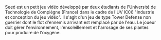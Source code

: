 Seed est un petit jeu vidéo développé par deux étudiants de l'Université de Technologie de Compiègne (France) dans le cadre de l'UV IC06 "Industrie et conception du jeu vidéo".
Il s'agit d'un jeu de type Tower Defense non guerrier dont le flot d'ennemis arrivant est remplacé par de l'eau. Le joueur doit gérer l'environnement, l'ensoleillement et l'arrosage de ses plantes pour produire de l'oxygène.